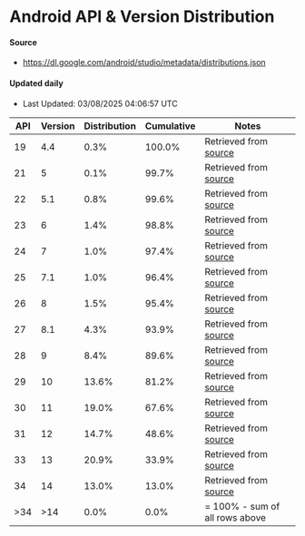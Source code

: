 # Android API & Version Distribution
#### Source
- https://dl.google.com/android/studio/metadata/distributions.json
#### Updated daily
- Last Updated: 03/08/2025 04:06:57 UTC

| API | Version | Distribution | Cumulative | Notes |
| --- | ------- | ------------ | ---------- | ----- |
| 19 | 4.4 | 0.3% | 100.0% | Retrieved from [source](#source) |
| 21 | 5 | 0.1% | 99.7% | Retrieved from [source](#source) |
| 22 | 5.1 | 0.8% | 99.6% | Retrieved from [source](#source) |
| 23 | 6 | 1.4% | 98.8% | Retrieved from [source](#source) |
| 24 | 7 | 1.0% | 97.4% | Retrieved from [source](#source) |
| 25 | 7.1 | 1.0% | 96.4% | Retrieved from [source](#source) |
| 26 | 8 | 1.5% | 95.4% | Retrieved from [source](#source) |
| 27 | 8.1 | 4.3% | 93.9% | Retrieved from [source](#source) |
| 28 | 9 | 8.4% | 89.6% | Retrieved from [source](#source) |
| 29 | 10 | 13.6% | 81.2% | Retrieved from [source](#source) |
| 30 | 11 | 19.0% | 67.6% | Retrieved from [source](#source) |
| 31 | 12 | 14.7% | 48.6% | Retrieved from [source](#source) |
| 33 | 13 | 20.9% | 33.9% | Retrieved from [source](#source) |
| 34 | 14 | 13.0% | 13.0% | Retrieved from [source](#source) |
| >34 | >14 | 0.0% | 0.0% | = 100% - sum of all rows above |